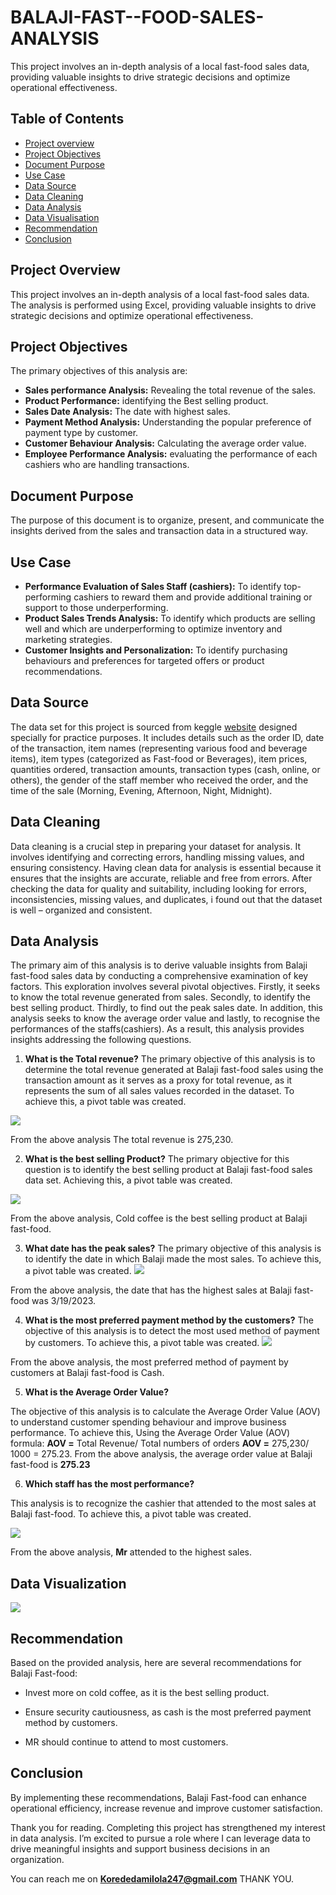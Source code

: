 # BALAJI-FAST--FOOD-SALES-ANALYSIS
This project involves an in-depth analysis of a local fast-food sales data, providing valuable insights to drive strategic decisions and optimize operational effectiveness.

## Table of Contents 
- [Project overview](https://github.com/DamilolaAbdullahi/BALAJI-FAST--FOOD-SALES-ANALYSIS/edit/main/README.md#project-overview)
- [Project Objectives](https://github.com/DamilolaAbdullahi/BALAJI-FAST--FOOD-SALES-ANALYSIS/edit/main/README.md#project-objectives) 
- [Document Purpose](https://github.com/DamilolaAbdullahi/BALAJI-FAST--FOOD-SALES-ANALYSIS/edit/main/README.md#document-purpose)
- [Use Case](https://github.com/DamilolaAbdullahi/BALAJI-FAST--FOOD-SALES-ANALYSIS/edit/main/README.md#use-case)
- [Data Source](https://github.com/DamilolaAbdullahi/BALAJI-FAST--FOOD-SALES-ANALYSIS/edit/main/README.md#data-source) 
- [Data Cleaning](https://github.com/DamilolaAbdullahi/BALAJI-FAST--FOOD-SALES-ANALYSIS/edit/main/README.md#data-cleaning) 
- [Data Analysis](https://github.com/DamilolaAbdullahi/BALAJI-FAST--FOOD-SALES-ANALYSIS/edit/main/README.md#data-analysis) 
- [Data Visualisation](https://github.com/DamilolaAbdullahi/BALAJI-FAST--FOOD-SALES-ANALYSIS/edit/main/README.md#data-visualization) 
- [Recommendation](https://github.com/DamilolaAbdullahi/BALAJI-FAST--FOOD-SALES-ANALYSIS/edit/main/README.md#recommendation) 
- [Conclusion](https://github.com/DamilolaAbdullahi/BALAJI-FAST--FOOD-SALES-ANALYSIS/edit/main/README.md#conclusion)


## Project Overview 
This project involves an in-depth analysis of a local fast-food sales data. The analysis is performed using Excel, providing valuable insights to drive strategic decisions and optimize operational effectiveness.


## Project Objectives 
The primary objectives of this analysis are:
- **Sales performance Analysis:** Revealing the total revenue of the sales.
- **Product Performance:** identifying the Best selling product.
- **Sales Date Analysis:** The date with highest sales.
- **Payment Method Analysis:** Understanding the popular preference of payment type by customer.
- **Customer Behaviour Analysis:** Calculating the average order value.
- **Employee Performance Analysis:** evaluating the performance of each cashiers who are handling transactions.

## Document Purpose
The purpose of this document is to organize, present, and communicate the insights derived from the sales and transaction data in a structured way. 


## Use Case 
- **Performance Evaluation of Sales Staff (cashiers):** To identify top-performing cashiers to reward them and provide additional training or support to those underperforming.
- **Product Sales Trends Analysis:** To identify which products are selling well and which are underperforming to optimize inventory and marketing strategies.
- **Customer Insights and Personalization:** To identify purchasing behaviours and preferences for targeted offers or product recommendations.
  

 ## Data Source 
The data set for this project is sourced from keggle [website](https://www.kaggle.com/datasets/rajatsurana979/fast-food-sales-report) designed specially for practice purposes. It includes details such as the order ID, date of the transaction, item names (representing various food and beverage items), item types (categorized as Fast-food or Beverages), item prices, quantities ordered, transaction amounts, transaction types (cash, online, or others), the gender of the staff member who received the order, and the time of the sale (Morning, Evening, Afternoon, Night, Midnight). 

## Data Cleaning 
 Data cleaning is a crucial step in preparing your dataset for analysis. It involves identifying and correcting errors, handling missing values, and ensuring consistency.  Having clean data for analysis is essential because it ensures that the insights are accurate, reliable and free from errors. 
After checking the data for quality and suitability, including looking for errors, inconsistencies, missing values, and duplicates, i found out that the dataset is well – organized and consistent.


## Data Analysis
The primary aim of this analysis is to derive valuable insights from Balaji fast-food sales data by conducting a comprehensive examination of key factors. This exploration involves several pivotal objectives. 
Firstly, it seeks to know the total revenue generated from sales. Secondly, to identify the best selling product. Thirdly, to find out the peak sales date. In addition, this analysis seeks to know the average order value and lastly, to recognise the performances of the staffs(cashiers).
As a result, this analysis provides insights addressing the following questions. 
1.	 **What is the Total revenue?**
The primary objective of this analysis is to determine the total revenue generated at Balaji fast-food sales using the transaction amount as it serves as a proxy for total revenue, as it represents the sum of all sales values recorded in the dataset.
To achieve this, a pivot table was created. 

![](https://github.com/DamilolaAbdullahi/BALAJI-FAST--FOOD-SALES-ANALYSIS/blob/main/Screenshot%202025-03-26%20154922%20Total%20revenue.png)

   From the above analysis 
   The total revenue is 275,230.

   2. **What is the best selling Product?**
The primary objective for this question is to identify the best selling product at Balaji fast-food sales data set. Achieving this, a pivot table was created.  

![](https://github.com/DamilolaAbdullahi/BALAJI-FAST--FOOD-SALES-ANALYSIS/blob/main/Screenshot%202025-03-26%20155146%20Best%20selling%20product.png)

From the above analysis, Cold coffee is the best selling product at Balaji fast-food. 


3.	 **What date has the peak sales?**
The primary objective of this analysis is to identify the date in which Balaji made the most sales. To achieve this, a pivot table was created. 
![](https://github.com/DamilolaAbdullahi/BALAJI-FAST--FOOD-SALES-ANALYSIS/blob/main/Screenshot%202025-03-26%20162100%20PEAK%20DATE%20OF%20SALES%20.png)

From the  above analysis, the date that has the highest sales at Balaji fast-food was 3/19/2023.

4. **What is the most preferred payment method by the customers?**
The objective of this analysis is to detect the most used method of payment by customers. To achieve this, a pivot table was created. 
![](https://github.com/DamilolaAbdullahi/BALAJI-FAST--FOOD-SALES-ANALYSIS/blob/main/Screenshot%202025-03-26%20162945%20sales%20by%20payment%20method%20.png)

From the above analysis, the most preferred method of payment by customers at Balaji fast-food is Cash.

5.	**What is the Average Order Value?**

The objective of this analysis is to calculate the Average Order Value (AOV)  to understand customer spending behaviour and improve business performance. To achieve this, 
Using the Average Order Value (AOV) formula:
**AOV =**    Total Revenue/ Total numbers of orders 
**AOV =** 275,230/ 1000
= 275.23.
From the above analysis, the average order value at Balaji fast-food is **275.23**

6.	 **Which staff has the most performance?**

This analysis is to recognize the cashier that attended to the most sales at Balaji fast-food. To achieve this, a pivot table was created.

![](https://github.com/DamilolaAbdullahi/BALAJI-FAST--FOOD-SALES-ANALYSIS/blob/main/Screenshot%202025-03-26%20170517%20sales%20by%20cashier%20.png)

From the above analysis, **Mr** attended to the highest sales.

## Data Visualization

![](https://github.com/DamilolaAbdullahi/BALAJI-FAST--FOOD-SALES-ANALYSIS/blob/main/Screenshot%202025-03-26%20231234%20DASHBOARD.png)


## Recommendation 

Based on the provided analysis, here are several recommendations for Balaji Fast-food:

  -  Invest more on cold coffee, as it is the best selling product.

  -  Ensure security cautiousness, as cash is the most preferred payment method by customers.
 
  -   MR should continue to attend to most customers.


## Conclusion
   By implementing these recommendations, Balaji Fast-food can enhance operational efficiency, increase revenue and improve customer satisfaction.

Thank you for reading.
Completing this project has strengthened my interest in data analysis. I’m excited to pursue a role where I can leverage data to drive meaningful insights and support business decisions in an organization.

You can reach me on **Korededamilola247@gmail.com**
THANK YOU.


















